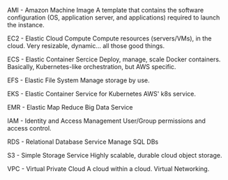 AMI - Amazon Machine Image
A template that contains the software configuration (OS, application server, and applications) required to launch the instance. 

EC2 - Elastic Cloud Compute
Compute resources (servers/VMs), in the cloud. Very resizable, dynamic... all those good things.

ECS - Elastic Container Sercice
Deploy, manage, scale Docker containers. Basically, Kubernetes-like orchestration, but AWS specific.

EFS - Elastic File System
Manage storage by use.

EKS - Elastic Container Service for Kubernetes 
AWS' k8s service.

EMR - Elastic Map Reduce
Big Data Service

IAM - Identity and Access Management
User/Group permissions and access control.

RDS - Relational Database Service
Manage SQL DBs

S3 - Simple Storage Service
Highly scalable, durable cloud object storage.

VPC - Virtual Private Cloud
A cloud within a cloud. Virtual Networking.

